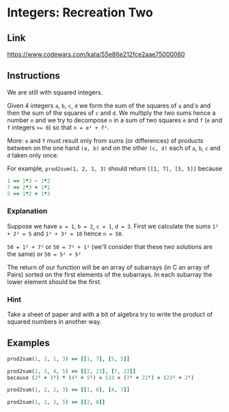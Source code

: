 # Integers: Recreation Two

## Link

https://www.codewars.com/kata/55e86e212fce2aae75000060

## Instructions

We are still with squared integers.

Given 4 integers `a`, `b`, `c`, `d` we form the sum of the squares of `a` and `b` and then the sum of the squares of `c` and `d`. We multiply the two sums hence a number `n` and we try to decompose `n` in a sum of two squares `e` and `f` (`e` and `f` integers `>= 0`) so that `n = e² + f²`.

More: `e` and `f` must result only from sums (or differences) of products between on the one hand `(a, b)` and on the other `(c, d)` each of `a`, `b`, `c` and `d` taken only once.

For example, `prod2sum(1, 2, 1, 3)` should return `[[1, 7], [5, 5]]` because

```ruby
1 == 1*3 - 1*2
7 == 2*3 + 1*1
5 == 1*2 + 1*3
```

### Explanation

Suppose we have `a = 1`, `b = 2`, `c = 1`, `d = 3`.
First we calculate the sums `1² + 2² = 5` and `1² + 3² = 10` hence `n = 50`.

`50 = 1² + 7²` or `50 = 7² + 1²` (we'll consider that these two solutions are the same)
or
`50 = 5² + 5²`

The return of our function will be an array of subarrays (in C an array of Pairs) sorted on the first elements of the subarrays. In each subarray the lower element should be the first.

### Hint

Take a sheet of paper and with a bit of algebra try to write the product of squared numbers in another way.

## Examples

```ruby
prod2sum(1, 2, 1, 3) == [[1, 7], [5, 5]]

prod2sum(2, 3, 4, 5) == [[2, 23], [7, 22]]
because (2² + 3²) * (4² + 5²) = 533 = (7² + 22²) = (23² + 2²)

prod2sum(1, 2, 2, 3) == [[1, 8], [4, 7]]

prod2sum(1, 1, 3, 5) == [[2, 8]]
```
